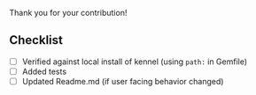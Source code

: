 Thank you for your contribution!

## Checklist
- [ ] Verified against local install of kennel (using `path:` in Gemfile)
- [ ] Added tests
- [ ] Updated Readme.md (if user facing behavior changed)
